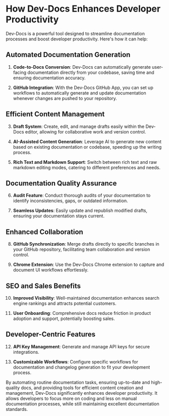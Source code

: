 

  # How Dev-Docs Enhances Developer Productivity

Dev-Docs is a powerful tool designed to streamline documentation processes and boost developer productivity. Here's how it can help:

## Automated Documentation Generation

1. **Code-to-Docs Conversion**: Dev-Docs can automatically generate user-facing documentation directly from your codebase, saving time and ensuring documentation accuracy.

2. **GitHub Integration**: With the Dev-Docs GitHub App, you can set up workflows to automatically generate and update documentation whenever changes are pushed to your repository.

## Efficient Content Management

3. **Draft System**: Create, edit, and manage drafts easily within the Dev-Docs editor, allowing for collaborative work and version control.

4. **AI-Assisted Content Generation**: Leverage AI to generate new content based on existing documentation or codebase, speeding up the writing process.

5. **Rich Text and Markdown Support**: Switch between rich text and raw markdown editing modes, catering to different preferences and needs.

## Documentation Quality Assurance

6. **Audit Feature**: Conduct thorough audits of your documentation to identify inconsistencies, gaps, or outdated information.

7. **Seamless Updates**: Easily update and republish modified drafts, ensuring your documentation stays current.

## Enhanced Collaboration

8. **GitHub Synchronization**: Merge drafts directly to specific branches in your GitHub repository, facilitating team collaboration and version control.

9. **Chrome Extension**: Use the Dev-Docs Chrome extension to capture and document UI workflows effortlessly.

## SEO and Sales Benefits

10. **Improved Visibility**: Well-maintained documentation enhances search engine rankings and attracts potential customers.

11. **User Onboarding**: Comprehensive docs reduce friction in product adoption and support, potentially boosting sales.

## Developer-Centric Features

12. **API Key Management**: Generate and manage API keys for secure integrations.

13. **Customizable Workflows**: Configure specific workflows for documentation and changelog generation to fit your development process.

By automating routine documentation tasks, ensuring up-to-date and high-quality docs, and providing tools for efficient content creation and management, Dev-Docs significantly enhances developer productivity. It allows developers to focus more on coding and less on manual documentation processes, while still maintaining excellent documentation standards.

  